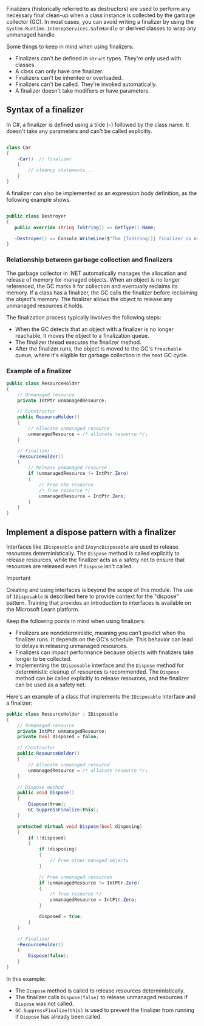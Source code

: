Finalizers (historically referred to as destructors) are used to perform any necessary final clean-up when a class instance is collected by the garbage collector (GC). In most cases, you can avoid writing a finalizer by using the `System.Runtime.InteropServices.SafeHandle` or derived classes to wrap any unmanaged handle.

Some things to keep in mind when using finalizers:

- Finalizers can't be defined in `struct` types. They're only used with classes.
- A class can only have one finalizer.
- Finalizers can't be inherited or overloaded.
- Finalizers can't be called. They're invoked automatically.
- A finalizer doesn't take modifiers or have parameters.

## Syntax of a finalizer

In C#, a finalizer is defined using a tilde (`~`) followed by the class name. It doesn't take any parameters and can't be called explicitly.

```csharp

class Car
{
    ~Car()  // finalizer
    {
        // cleanup statements...
    }
}

```

A finalizer can also be implemented as an expression body definition, as the following example shows.

```csharp

public class Destroyer
{
   public override string ToString() => GetType().Name;

   ~Destroyer() => Console.WriteLine($"The {ToString()} finalizer is executing.");
}

```

### Relationship between garbage collection and finalizers

The garbage collector in .NET automatically manages the allocation and release of memory for managed objects. When an object is no longer referenced, the GC marks it for collection and eventually reclaims its memory. If a class has a finalizer, the GC calls the finalizer before reclaiming the object's memory. The finalizer allows the object to release any unmanaged resources it holds.

The finalization process typically involves the following steps:

- When the GC detects that an object with a finalizer is no longer reachable, it moves the object to a finalization queue.
- The finalizer thread executes the finalizer method.
- After the finalizer runs, the object is moved to the GC's `freachable` queue, where it's eligible for garbage collection in the next GC cycle.

### Example of a finalizer

```csharp
public class ResourceHolder
{
    // Unmanaged resource
    private IntPtr unmanagedResource;

    // Constructor
    public ResourceHolder()
    {
        // Allocate unmanaged resource
        unmanagedResource = /* allocate resource */;
    }

    // Finalizer
    ~ResourceHolder()
    {
        // Release unmanaged resource
        if (unmanagedResource != IntPtr.Zero)
        {
            // Free the resource
            /* free resource */
            unmanagedResource = IntPtr.Zero;
        }
    }
}
```

## Implement a dispose pattern with a finalizer

Interfaces like `IDisposable` and `IAsyncDisposable` are used to release resources deterministically. The `Dispose` method is called explicitly to release resources, while the finalizer acts as a safety net to ensure that resources are released even if `Dispose` isn't called.

> [!IMPORTANT]
> Creating and using interfaces is beyond the scope of this module. The use of `IDisposable` is described here to provide context for the "dispose" pattern. Training that provides an introduction to interfaces is available on the Microsoft Learn platform.

Keep the following points in mind when using finalizers:

- Finalizers are nondeterministic, meaning you can't predict when the finalizer runs. It depends on the GC's schedule. This behavior can lead to delays in releasing unmanaged resources.
- Finalizers can impact performance because objects with finalizers take longer to be collected.
- Implementing the `IDisposable` interface and the `Dispose` method for deterministic cleanup of resources is recommended. The `Dispose` method can be called explicitly to release resources, and the finalizer can be used as a safety net.

Here's an example of a class that implements the `IDisposable` interface and a finalizer:

```csharp
public class ResourceHolder : IDisposable
{
    // Unmanaged resource
    private IntPtr unmanagedResource;
    private bool disposed = false;

    // Constructor
    public ResourceHolder()
    {
        // Allocate unmanaged resource
        unmanagedResource = /* allocate resource */;
    }

    // Dispose method
    public void Dispose()
    {
        Dispose(true);
        GC.SuppressFinalize(this);
    }

    protected virtual void Dispose(bool disposing)
    {
        if (!disposed)
        {
            if (disposing)
            {
                // Free other managed objects
            }

            // Free unmanaged resources
            if (unmanagedResource != IntPtr.Zero)
            {
                /* free resource */
                unmanagedResource = IntPtr.Zero;
            }

            disposed = true;
        }
    }

    // Finalizer
    ~ResourceHolder()
    {
        Dispose(false);
    }
}
```

In this example:

- The `Dispose` method is called to release resources deterministically.
- The finalizer calls `Dispose(false)` to release unmanaged resources if `Dispose` was not called.
- `GC.SuppressFinalize(this)` is used to prevent the finalizer from running if `Dispose` has already been called.
